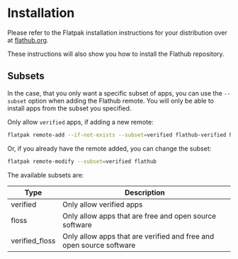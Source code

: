 # Installation

Please refer to the Flatpak installation instructions for your distribution over at [flathub.org](https://flathub.org/setup/).

These instructions will also show you how to install the Flathub repository.

## Subsets

In the case, that you only want a specific subset of apps, you can use the `--subset` option when adding the Flathub remote. You will only be able to install apps from the subset you specified.

Only allow `verified` apps, if adding a new remote:

```bash
flatpak remote-add --if-not-exists --subset=verified flathub-verified https://flathub.org/repo/flathub.flatpakrepo
```

Or, if you already have the remote added, you can change the subset:

```bash
flatpak remote-modify --subset=verified flathub
```

The available subsets are:

| Type           | Description                                                         |
| -------------- | ------------------------------------------------------------------- |
| verified       | Only allow verified apps                                            |
| floss          | Only allow apps that are free and open source software              |
| verified_floss | Only allow apps that are verified and free and open source software |
